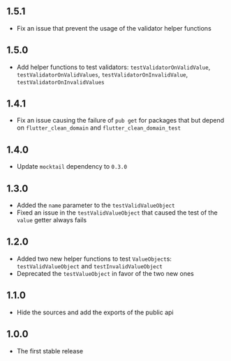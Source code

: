 ## 1.5.1

- Fix an issue that prevent the usage of the validator helper functions

## 1.5.0

- Add helper functions to test validators: `testValidatorOnValidValue`, `testValidatorOnValidValues`,
  `testValidatorOnInvalidValue`, `testValidatorOnInvalidValues`

## 1.4.1

- Fix an issue causing the failure of `pub get` for packages
that but depend on `flutter_clean_domain` and `flutter_clean_domain_test`

## 1.4.0

- Update `mocktail` dependency to `0.3.0`

## 1.3.0

- Added the `name` parameter to the `testValidValueObject`
- Fixed an issue in the `testValidValueObject` that caused the test of the `value` getter always
fails

## 1.2.0

- Added two new helper functions to test `ValueObject`s: `testValidValueObject` and 
`testInvalidValueObject`
- Deprecated the `testValueObject` in favor of the two new ones

## 1.1.0

- Hide the sources and add the exports of the public api


## 1.0.0

- The first stable release
